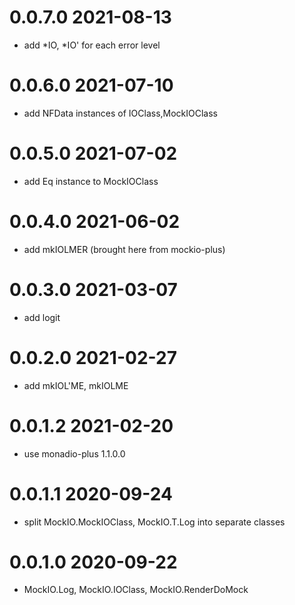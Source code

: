 0.0.7.0 2021-08-13
==================
- add *IO, *IO' for each error level

0.0.6.0 2021-07-10
==================
- add NFData instances of IOClass,MockIOClass

0.0.5.0 2021-07-02
==================
- add Eq instance to MockIOClass

0.0.4.0 2021-06-02
==================
- add mkIOLMER (brought here from mockio-plus)

0.0.3.0 2021-03-07
==================
- add logit

0.0.2.0 2021-02-27
==================
- add mkIOL'ME, mkIOLME

0.0.1.2 2021-02-20
==================
- use monadio-plus 1.1.0.0

0.0.1.1 2020-09-24
==================
- split MockIO.MockIOClass, MockIO.T.Log into separate classes

0.0.1.0 2020-09-22
==================
- MockIO.Log, MockIO.IOClass, MockIO.RenderDoMock
